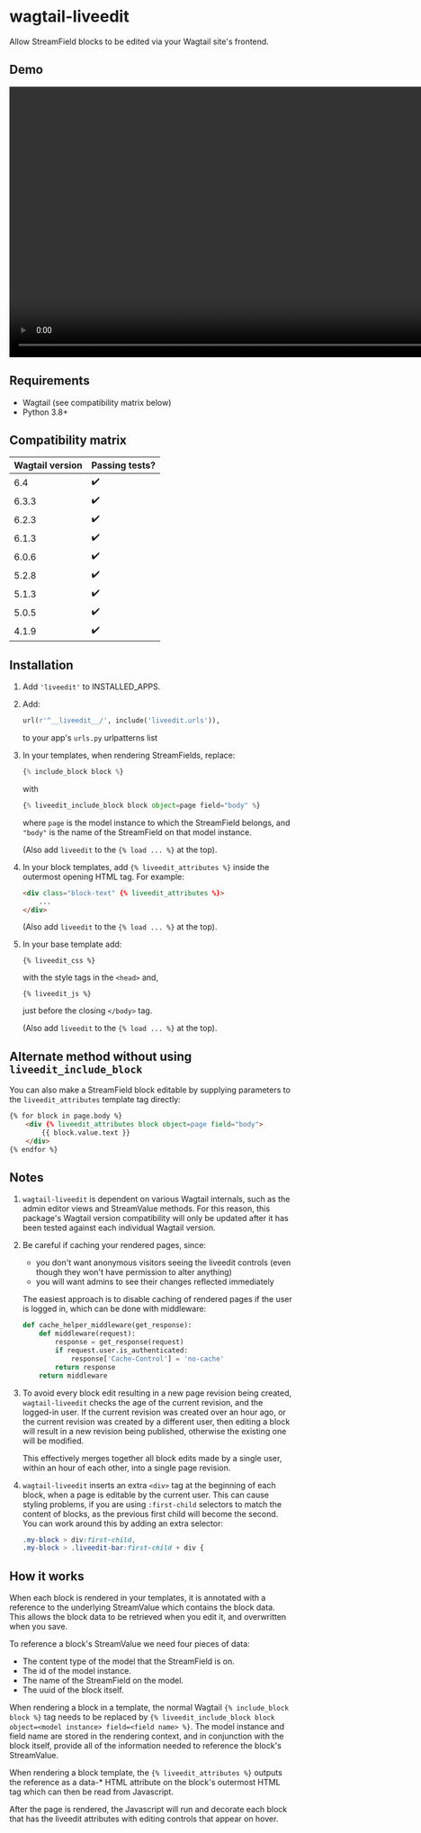 # wagtail-liveedit

Allow StreamField blocks to be edited via your Wagtail site's frontend.

## Demo

<video src="https://user-images.githubusercontent.com/1122893/144843168-9ac50c50-6596-43bc-a1a6-53861e382ae0.mp4" width="962"></video>

## Requirements

- Wagtail (see compatibility matrix below)
- Python 3.8+

## Compatibility matrix

Wagtail version | Passing tests?
----------------|---------------
6.4             | :heavy_check_mark:
6.3.3           | :heavy_check_mark:
6.2.3           | :heavy_check_mark:
6.1.3           | :heavy_check_mark:
6.0.6           | :heavy_check_mark:
5.2.8           | :heavy_check_mark:
5.1.3           | :heavy_check_mark:
5.0.5           | :heavy_check_mark:
4.1.9           | :heavy_check_mark:

## Installation

1. Add `'liveedit'` to INSTALLED_APPS.

2. Add:

    ```py
    url(r'^__liveedit__/', include('liveedit.urls')),
    ```

    to your app's `urls.py` urlpatterns list

3. In your templates, when rendering StreamFields, replace:

    ```py
    {% include_block block %}
    ```

    with

    ```py
    {% liveedit_include_block block object=page field="body" %}
    ```

    where `page` is the model instance to which the StreamField belongs, and
`"body"` is the name of the StreamField on that model instance.

    (Also add `liveedit` to the `{% load ... %}` at the top).

4. In your block templates, add `{% liveedit_attributes %}` inside the outermost
   opening HTML tag. For example:

    ```html
    <div class="block-text" {% liveedit_attributes %}>    
        ...
    </div>
    ```

    (Also add `liveedit` to the `{% load ... %}` at the top).

5. In your base template add:

    `{% liveedit_css %}`

    with the style tags in the `<head>` and, 

    `{% liveedit_js %}`

    just before the closing `</body>` tag.

    (Also add `liveedit` to the `{% load ... %}` at the top).


## Alternate method without using `liveedit_include_block`

You can also make a StreamField block editable by supplying parameters to the
`liveedit_attributes` template tag directly:

```html
{% for block in page.body %}
    <div {% liveedit_attributes block object=page field="body">
        {{ block.value.text }}
    </div>
{% endfor %}
```


## Notes

1. `wagtail-liveedit` is dependent on various Wagtail internals, such as the admin editor views and StreamValue methods. For this reason, this package's Wagtail version compatibility will only be updated after it has been tested against each individual Wagtail version.

2. Be careful if caching your rendered pages, since:
    - you don't want anonymous visitors seeing the liveedit controls (even though they won't have permission to alter anything)
    - you will want admins to see their changes reflected immediately

    The easiest approach is to disable caching of rendered pages if the user is
    logged in, which can be done with middleware:

    ```py
    def cache_helper_middleware(get_response):
        def middleware(request):
            response = get_response(request)
            if request.user.is_authenticated:
                response['Cache-Control'] = 'no-cache'
            return response
        return middleware
    ```

3. To avoid every block edit resulting in a new page revision being created, `wagtail-liveedit` checks the age of the current revision, and the logged-in user. If the current revision was created over an hour ago, or the current revision was created by a different user, then editing a block will result in a new revision being published, otherwise the existing one will be modified.

    This effectively merges together all block edits made by a single user, within an hour of each other, into a single page revision.

4. `wagtail-liveedit` inserts an extra `<div>` tag at the beginning of each block, when a page is editable by the current user. This can cause styling problems, if you are using `:first-child` selectors to match the content of blocks, as the previous first child will become the second. You can work around this by adding an extra selector:

    ```css
    .my-block > div:first-child,
    .my-block > .liveedit-bar:first-child + div {
    ```

## How it works

When each block is rendered in your templates, it is annotated with a reference
to the underlying StreamValue which contains the block data. This allows the
block data to be retrieved when you edit it, and overwritten when you save.

To reference a block's StreamValue we need four pieces of data:
- The content type of the model that the StreamField is on.
- The id of the model instance.
- The name of the StreamField on the model.
- The uuid of the block itself.

When rendering a block in a template, the normal Wagtail `{% include_block block
%}` tag needs to be replaced by `{% liveedit_include_block block object=<model
instance> field=<field name> %}`. The model instance and field name are stored
in the rendering context, and in conjunction with the block itself, provide all
of the information needed to reference the block's StreamValue.

When rendering a block template, the `{% liveedit_attributes %}` outputs the
reference as a data-* HTML attribute on the block's outermost HTML tag which can
then be read from Javascript.

After the page is rendered, the Javascript will run and decorate each block that
has the liveedit attributes with editing controls that appear on hover.
